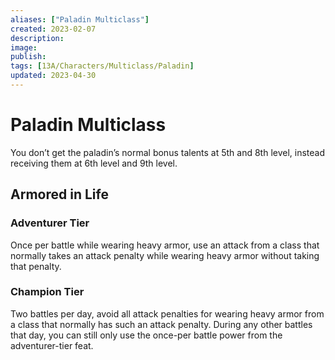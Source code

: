 ```yaml
---
aliases: ["Paladin Multiclass"]
created: 2023-02-07
description: 
image: 
publish: 
tags: [13A/Characters/Multiclass/Paladin]
updated: 2023-04-30
---
```

# Paladin Multiclass

You don’t get the paladin’s normal bonus talents at 5th and 8th level, instead receiving them at 6th level and 9th level.

## Armored in Life

### Adventurer Tier

Once per battle while wearing heavy armor, use an attack from a class that normally takes an attack penalty while wearing heavy armor without taking that penalty.

### Champion Tier

Two battles per day, avoid all attack penalties for wearing heavy armor from a class that normally has such an attack penalty. During any other battles that day, you can still only use the once-per battle power from the adventurer-tier feat.
